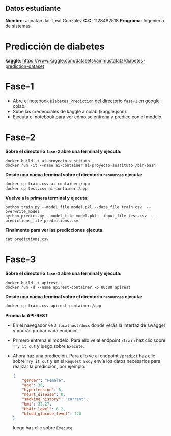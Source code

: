 ## Datos estudiante

**Nombre**: Jonatan Jair Leal González 
**C.C**: 1128482518
**Programa**: Ingeniería de sistemas
# Predicción de diabetes
**kaggle**: https://www.kaggle.com/datasets/iammustafatz/diabetes-prediction-dataset

# Fase-1 
- Abre el notebook ````Diabetes_Prediction```` del directorio ```fase-1``` en google colab.
- Sube las credenciales de kaggle a colab (kaggle.json).
- Ejecuta el notebook para ver cómo se entrena y predice con el modelo.

# Fase-2
**Sobre el directorio ``fase-2`` abre una terminal y ejecuta:**
```shell
docker build -t ai-proyecto-sustituto .
docker run -it --name ai-container ai-proyecto-sustituto /bin/bash
```

**Desde una nueva terminal sobre el directorio ``resources`` ejecuta:**
```shell
docker cp train.csv ai-container:/app
docker cp test.csv ai-container:/app
```

**Vuelve a la primera terminal y ejecuta:**
```shell
python train.py --model_file model.pkl --data_file train.csv  --overwrite_model
python predict.py --model_file model.pkl --input_file test.csv  --predictions_file predictions.csv
```

**Finalmente para ver las predicciones ejecuta:**
```shell
cat predictions.csv
```

# Fase-3
**Sobre el directorio ``fase-3`` abre una terminal y ejecuta:**
```shell
docker build -t apirest .
docker run -d --name apirest-container -p 80:80 apirest
```

**Desde una nueva terminal sobre el directorio ``resources`` ejecuta:**
```shell
docker cp train.csv apirest-container:/app
```

**Prueba la API-REST**

- En el navegador ve a ```localhost/docs``` donde verás la interfaz de swagger y podrás probar cada endpoint.

- Primero entrena el modelo. Para ello ve al endpoint ``/train`` haz clic sobre ``Try it out`` y luego sobre ``Execute``.

- Ahora haz una predicción. Para ello ve al endpoint ``/predict`` haz clic sobre ``Try it out`` y en el ``Request Body`` envía los datos necesarios para realizar la predicción, por ejemplo:
    ```json
    {
        "gender": "Female",
        "age": 36,
        "hypertension": 0,
        "heart_disease": 0,
        "smoking_history": "current",
        "bmi": 32.27,
        "HbA1c_level": 6.2,
        "blood_glucose_level": 220
    }
    ```
    luego haz clic sobre ``Execute``.
